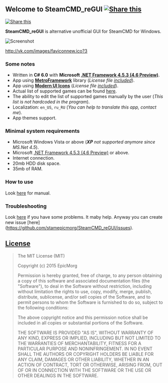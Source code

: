 ## Welcome to SteamCMD_reGUI [![Share this](https://downloads.epicm.org/zone51/facebook.png)](https://who.ec/ipO) ##

[![Share this](https://downloads.epicm.org/zone51/twitter_1.png)](https://who.ec/irO)



**SteamCMD_reGUI** is alternative unofficial GUI for SteamCMD for Windows.

![Screenshot](http://cs624418.vk.me/v624418311/2c240/CIQJbeZhLsk.jpg)

http://vk.com/images/faviconnew.ico?3

### Some notes ###

- Written in **C# 6.0** with **Microsoft [.NET Framework 4.5.3 (4.6 Preview)](http://www.microsoft.com/en-US/download/details.aspx?id=44927 "Link for download")**.
- App using **[MetroFramework](https://github.com/viperneo/winforms-modernui "Official github")** library (*License file [included](https://github.com/stamepicmorg/SteamCMD_reGUI/blob/master/source/SteamCMD_reGUI_Client/LICENSES/ModernMetroUIFramework.txt)*).
- App using **[Modern UI Icons](https://github.com/Templarian/WindowsIcons/ "Official github")** (*License file [included](https://github.com/stamepicmorg/SteamCMD_reGUI/blob/master/source/SteamCMD_reGUI_Client/LICENSES/WindowsIcons.txt)*).
- Actual list of supported games can be found [here](https://github.com/stamepicmorg/SteamCMD_reGUI/blob/master/source/SteamCMD_reGUI_Client/Servers.xml).
- The ability to edit the list of supported games manually by the user (*This list is not hardcoded in the program*).
- Localization: `en_US`, `ru_RU` (*You can help to translate this app, contact me*).
- App themes support.


### Minimal system requirements  ###
- Microsoft Windows Vista or above (***XP*** *not supported anymore since MS.Net 4.5*).
- Microsoft [.NET Framework 4.5.3 (4.6 Preview)](http://www.microsoft.com/en-US/download/details.aspx?id=44927 "Link for download") or above. 
- Internet connection.
- 20mb HDD disk space.
- 35mb of RAM.

### How to use ###

Look [here](# "How to use this app") for manual. 

### Troubleshooting ###

Look [here](# "Troubleshooting") if you have some problems. It maby help. Anyway you can create new issue [here] (https://github.com/stamepicmorg/SteamCMD_reGUI/issues).

## [License](https://github.com/stamepicmorg/SteamCMD_reGUI/blob/master/LICENSE) ##

> The MIT License (MIT)
> 
> Copyright (c) 2015 EpicMorg
> 
> Permission is hereby granted, free of charge, to any person obtaining a copy
> of this software and associated documentation files (the "Software"), to deal
> in the Software without restriction, including without limitation the rights
> to use, copy, modify, merge, publish, distribute, sublicense, and/or sell
> copies of the Software, and to permit persons to whom the Software is
> furnished to do so, subject to the following conditions:
> 
> The above copyright notice and this permission notice shall be included in all
> copies or substantial portions of the Software.
> 
> THE SOFTWARE IS PROVIDED "AS IS", WITHOUT WARRANTY OF ANY KIND, EXPRESS OR
> IMPLIED, INCLUDING BUT NOT LIMITED TO THE WARRANTIES OF MERCHANTABILITY,
> FITNESS FOR A PARTICULAR PURPOSE AND NONINFRINGEMENT. IN NO EVENT SHALL THE
> AUTHORS OR COPYRIGHT HOLDERS BE LIABLE FOR ANY CLAIM, DAMAGES OR OTHER
> LIABILITY, WHETHER IN AN ACTION OF CONTRACT, TORT OR OTHERWISE, ARISING FROM,
> OUT OF OR IN CONNECTION WITH THE SOFTWARE OR THE USE OR OTHER DEALINGS IN THE
> SOFTWARE.
